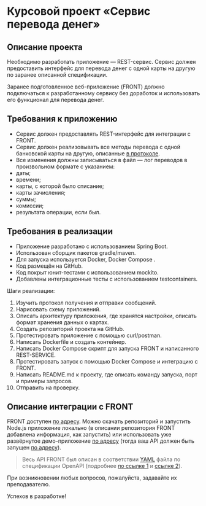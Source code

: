 # Курсовой проект «Сервис перевода денег»

## Описание проекта

Необходимо разработать приложение — REST-сервис. Сервис должен предоставить интерфейс для перевода денег с одной карты на другую по заранее описанной спецификации.

Заранее подготовленное веб-приложение (FRONT) должно подключаться к разработанному сервису без доработок и использовать его функционал для перевода денег.

## Требования к приложению

- Сервис должен предоставлять REST-интерфейс для интеграции с FRONT.
- Сервис должен реализовывать все методы перевода с одной банковской карты на другую, описанные [в протоколе](https://github.com/netology-code/jd-homeworks/blob/master/diploma/MoneyTransferServiceSpecification.yaml).
- Все изменения должны записываться в файл — лог переводов в произвольном формате с указанием:
- даты;
- времени;
- карты, с которой было списание;
- карты зачисления;
- суммы;
- комиссии;
- результата операции, если был.

## Требования в реализации

- Приложение разработано с использованием Spring Boot.
- Использован сборщик пакетов gradle/maven.
- Для запуска используется Docker, Docker Compose .
- Код размещён на GitHub.
- Код покрыт юнит-тестами с использованием mockito.
- Добавлены интеграционные тесты с использованием testcontainers.

Шаги реализации:

1. Изучить протокол получения и отправки сообщений.
2. Нарисовать схему приложений.
3. Описать архитектуру приложения, где хранятся настройки, описать формат хранения данных о картах.
4. Создать репозиторий проекта на GitHub.
5. Протестировать приложение с помощью curl/postman.
6. Написать Dockerfile и создать контейнер.
7. Написать Docker Compose  скрипт для запуска FRONT и написанного REST-SERVICE.
8. Протестировать запуск с помощью Docker Compose и интеграцию с FRONT.
9. Написать README.md к проекту, где описать команду запуска, порт и примеры запросов.
10. Отправить на проверку.

## Описание интеграции с FRONT

FRONT доступен [по адресу](https://github.com/serp-ya/card-transfer). Можно скачать репозиторий и запустить Node.js приложение локально (в описании репозитория FRONT добавлена информация, как запустить) или использовать уже развёрнутое демо-приложение [по адресу](https://serp-ya.github.io/card-transfer/) (тогда ваш API должен быть запущен [по адресу](http://localhost:5500/)).
> Весь API FRONT был описан в соответствии [YAML](https://github.com/netology-code/jd-homeworks/blob/master/diploma/MoneyTransferServiceSpecification.yaml)
файла по спецификации OpenAPI (подробнее [по ссылке 1](https://swagger.io/specification/) и [ссылке 2](https://starkovden.github.io/introduction-openapi-and-swagger.html)).

При возникновении любых вопросов, пожалуйста, задавайте их преподавателю.

Успехов в разработке!